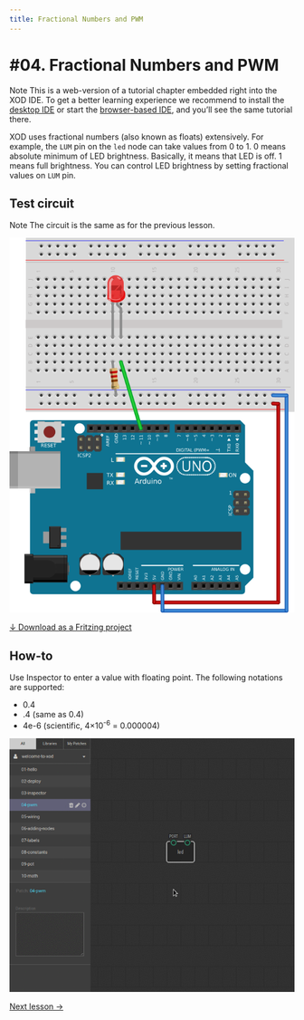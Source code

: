 ```yaml
---
title: Fractional Numbers and PWM
---
```


# #04. Fractional Numbers and PWM

<div class="ui segment note">
<span class="ui ribbon label">Note</span>
This is a web-version of a tutorial chapter embedded right into the XOD IDE.
To get a better learning experience we recommend to install the
<a href="/downloads/">desktop IDE</a> or start the
<a href="/ide/">browser-based IDE</a>, and you’ll see the same tutorial there.
</div>

XOD uses fractional numbers (also known as floats) extensively. For example,
the `LUM` pin on the `led` node can take values from 0 to 1.
0 means absolute minimum of LED brightness. Basically, it means that LED is
off. 1 means full brightness. You can control LED brightness by setting
fractional values on `LUM` pin.

## Test circuit

<div class="ui segment note">
<span class="ui ribbon label">Note</span>
The circuit is the same as for the previous lesson.
</div>

![Circuit](./circuit.fz.png)

[↓ Download as a Fritzing project](./circuit.fzz)

## How-to

Use Inspector to enter a value with floating point. The following notations
are supported:

* 0.4
* .4 (same as 0.4)
* 4e-6 (scientific, 4×10<sup>-6</sup> = 0.000004)

![Inspector](./inspector.gif)

[Next lesson →](../05-wiring)
